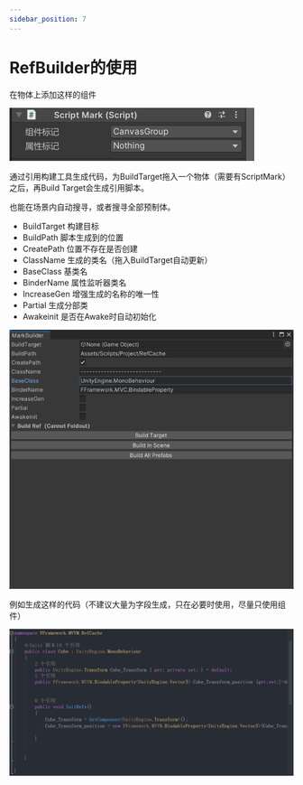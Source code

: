 ```yaml
---
sidebar_position: 7
---
```


# RefBuilder的使用

在物体上添加这样的组件

![image-20240124220136120](https://raw.githubusercontent.com/yueh0607/MyPicueres/main/202401242201153.png)

通过引用构建工具生成代码，为BuildTarget拖入一个物体（需要有ScriptMark）之后，再Build Target会生成引用脚本。

也能在场景内自动搜寻，或者搜寻全部预制体。

- BuildTarget  构建目标
- BuildPath 脚本生成到的位置
- CreatePath 位置不存在是否创建
- ClassName 生成的类名（拖入BuildTarget自动更新）
- BaseClass 基类名
- BinderName 属性监听器类名
- IncreaseGen  增强生成的名称的唯一性
- Partial 生成分部类
- Awakeinit 是否在Awake时自动初始化

![image-20240124220029551](https://raw.githubusercontent.com/yueh0607/MyPicueres/main/202401242200621.png)

例如生成这样的代码（不建议大量为字段生成，只在必要时使用，尽量只使用组件）

![image-20240124220100633](https://raw.githubusercontent.com/yueh0607/MyPicueres/main/202401242201675.png)